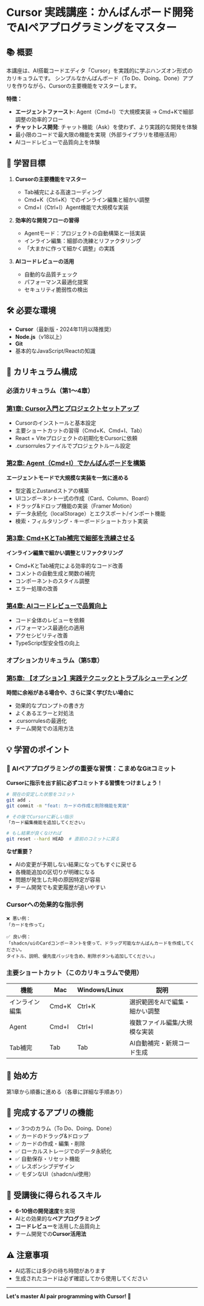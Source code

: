 # Cursor 実践講座：かんばんボード開発でAIペアプログラミングをマスター

## 📚 概要

本講座は、AI搭載コードエディタ「Cursor」を実践的に学ぶハンズオン形式のカリキュラムです。
シンプルなかんばんボード（To Do、Doing、Done）アプリを作りながら、Cursorの主要機能をマスターします。

**特徴：**
- **エージェントファースト**: Agent（Cmd+I）で大規模実装 → Cmd+Kで細部調整の効率的フロー
- **チャットレス開発**: チャット機能（Ask）を使わず、より実践的な開発を体験
- 最小限のコードで最大限の機能を実現（外部ライブラリを積極活用）
- AIコードレビューで品質向上を体験

## 🎯 学習目標

1. **Cursorの主要機能をマスター**
   - Tab補完による高速コーディング
   - Cmd+K（Ctrl+K）でのインライン編集と細かい調整
   - Cmd+I（Ctrl+I）Agent機能で大規模な実装

2. **効率的な開発フローの習得**
   - Agentモード：プロジェクトの自動構築と一括実装
   - インライン編集：細部の洗練とリファクタリング
   - 「大まかに作って細かく調整」の実践

3. **AIコードレビューの活用**
   - 自動的な品質チェック
   - パフォーマンス最適化提案
   - セキュリティ脆弱性の検出

## 🛠 必要な環境

- **Cursor**（最新版・2024年11月以降推奨）
- **Node.js**（v18以上）
- **Git**
- 基本的なJavaScript/Reactの知識

## 📖 カリキュラム構成

### 必須カリキュラム（第1〜4章）

### [第1章: Cursor入門とプロジェクトセットアップ](./chapter1_setup.md)
- Cursorのインストールと基本設定
- 主要ショートカットの習得（Cmd+K、Cmd+I、Tab）
- React + Viteプロジェクトの初期化をCursorに依頼
- .cursorrulesファイルでプロジェクトルール設定

### [第2章: Agent（Cmd+I）でかんばんボードを構築](./chapter2_agent.md)
**エージェントモードで大規模な実装を一気に進める**
- 型定義とZustandストアの構築
- UIコンポーネント一式の作成（Card、Column、Board）
- ドラッグ&ドロップ機能の実装（Framer Motion）
- データ永続化（localStorage）とエクスポート/インポート機能
- 検索・フィルタリング・キーボードショートカット実装

### [第3章: Cmd+KとTab補完で細部を洗練させる](./chapter3_inline.md)
**インライン編集で細かい調整とリファクタリング**
- Cmd+KとTab補完による効率的なコード改善
- コメントの自動生成と関数の補完
- コンポーネントのスタイル調整
- エラー処理の改善

### [第4章: AIコードレビューで品質向上](./chapter4_review.md)
- コード全体のレビューを依頼
- パフォーマンス最適化の適用
- アクセシビリティ改善
- TypeScript型安全性の向上

### オプションカリキュラム（第5章）

### [第5章: 【オプション】実践テクニックとトラブルシューティング](./chapter5_practice.md)
**時間に余裕がある場合や、さらに深く学びたい場合に**
- 効果的なプロンプトの書き方
- よくあるエラーと対処法
- .cursorrulesの最適化
- チーム開発での活用方法

## 💡 学習のポイント

### 🔄 AIペアプログラミングの重要な習慣：こまめなGitコミット

**Cursorに指示を出す前に必ずコミットする習慣をつけましょう！**

```bash
# 現在の安定した状態をコミット
git add .
git commit -m "feat: カードの作成と削除機能を実装"

# その後でCursorに新しい指示
「カード編集機能を追加してください」

# もし結果が良くなければ
git reset --hard HEAD  # 直前のコミットに戻る
```

**なぜ重要？**
- AIの変更が予期しない結果になってもすぐに戻せる
- 各機能追加の区切りが明確になる
- 問題が発生した時の原因特定が容易
- チーム開発でも変更履歴が追いやすい

### Cursorへの効果的な指示例

```
❌ 悪い例：
「カードを作って」

✅ 良い例：
「shadcn/uiのCardコンポーネントを使って、ドラッグ可能なかんばんカードを作成してください。
タイトル、説明、優先度バッジを含め、削除ボタンも追加してください。」
```

### 主要ショートカット（このカリキュラムで使用）

| 機能 | Mac | Windows/Linux | 説明 |
|------|-----|---------------|------|
| インライン編集 | Cmd+K | Ctrl+K | 選択範囲をAIで編集・細かい調整 |
| Agent | Cmd+I | Ctrl+I | 複数ファイル編集/大規模な実装 |
| Tab補完 | Tab | Tab | AI自動補完・新規コード生成 |

## 🚀 始め方

第1章から順番に進める（各章に詳細な手順あり）

## 📝 完成するアプリの機能

- ✅ 3つのカラム（To Do、Doing、Done）
- ✅ カードのドラッグ&ドロップ
- ✅ カードの作成・編集・削除
- ✅ ローカルストレージでのデータ永続化
- ✅ 自動保存・リセット機能
- ✅ レスポンシブデザイン
- ✅ モダンなUI（shadcn/ui使用）

## 🎉 受講後に得られるスキル

- **6-10倍の開発速度**を実現
- AIとの効果的な**ペアプログラミング**
- **コードレビュー**を活用した品質向上
- チーム開発での**Cursor活用法**

## ⚠️ 注意事項

- AI応答には多少の待ち時間があります
- 生成されたコードは必ず確認してから使用してください

---

**Let's master AI pair programming with Cursor! 🚀**